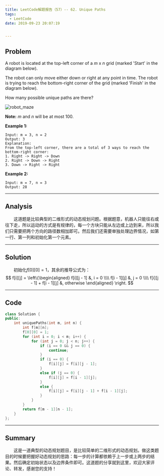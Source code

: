 ```yaml
---
title: LeetCode解题报告（57）-- 62. Unique Paths
tags:
  - LeetCode
date: 2019-09-23 20:07:19


---
```


## Problem

A robot is located at the top-left corner of a *m* x *n* grid (marked 'Start' in the diagram below).

The robot can only move either down or right at any point in time. The robot is trying to reach the bottom-right corner of the grid (marked 'Finish' in the diagram below).

How many possible unique paths are there?

<!-- more -->

![robot_maze](https://assets.leetcode.com/uploads/2018/10/22/robot_maze.png)

**Note:** *m* and *n* will be at most 100.

**Example 1:**

```
Input: m = 3, n = 2
Output: 3
Explanation:
From the top-left corner, there are a total of 3 ways to reach the bottom-right corner:
1. Right -> Right -> Down
2. Right -> Down -> Right
3. Down -> Right -> Right
```

**Example 2:**

```
Input: m = 7, n = 3
Output: 28
```

------

## Analysis

&emsp;&emsp;这道题是比较典型的二维形式的动态规划问题。根据题意，机器人只能往右或往下走，所以运动的方式是有规律的，每一个方块只能从左边或上边到来，所以我们只需要把两个方向的路径数相加即可。然后我们还需要单独处理边界情况，如第一行、第一列和初始化第一个元素。

------

## Solution

&emsp;&emsp;初始化$f[0][0] = 1$，其余的推导公式为：
$$
f[i][j] = \left\{\begin{aligned}
f[i][j - 1] &, i = 0 \\\\
f[i - 1][j] &, j = 0 \\\\
f[i][j - 1] + f[i - 1][j] &, otherwise
\end{aligned}
\right.
$$

------

## Code

```c++
class Solution {
public:
    int uniquePaths(int m, int n) {
        int f[m][n];
        f[0][0] = 1;
        for (int i = 0; i < m; i++) {
            for (int j = 0; j < n; j++) {
                if (i == 0 && j == 0) {
                    continue;
                }
                if (i == 0) {
                    f[i][j] = f[i][j - 1];
                }
                else if (j == 0) {
                    f[i][j] = f[i - 1][j];
                }
                else {
                    f[i][j] = f[i][j - 1] + f[i - 1][j];
                }
            }
        }
        return f[m - 1][n - 1];
    }
};
```

------

## Summary

&emsp;&emsp;这是一道典型的动态规划题目，是比较简单的二维形式的动态规划。做这类题目的时候要把握好动态规划的思路：每一步的计算都依赖于上一步或上两步的结果。然后确定初始状态以及边界条件即可。这道题的分享就到这里，欢迎大家评论、转发，感谢您的支持！


